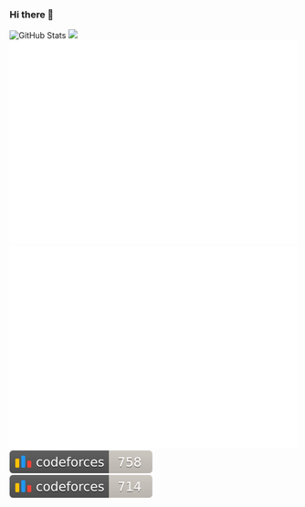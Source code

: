 ### Hi there 👋

<!--
**ArifAhmed120829/ArifAhmed120829** is a ✨ _special_ ✨ repository because its `README.md` (this file) appears on your GitHub profile.

Here are some ideas to get you started:

- 🔭 I’m currently working on ...
- 🌱 I’m currently learning ...
- 👯 I’m looking to collaborate on ...
- 🤔 I’m looking for help with ...
- 💬 Ask me about ...
- 📫 How to reach me: ...
- 😄 Pronouns: ...
- ⚡ Fun fact: ...
-->
![GitHub Stats](https://github-readme-stats.vercel.app/api?username=ArifAhmed120829&theme=tokyonight)
![](https://leetcard.jacoblin.cool/ArifXx1?ext=heatmap)
![](https://raw.githubusercontent.com/ArifAhmed120829/cf_statss/main/output/light_card.svg#gh-dark-mode-only)
![](https://raw.githubusercontent.com/ArifAhmed120829/cf_statss/main/output/light_card.svg)
![](https://raw.githubusercontent.com/ArifAhmed120829/cf_statss/main/output/max_rating.svg)
![](https://raw.githubusercontent.com/ArifAhmed120829/cf_statss/main/output/rating.svg)
